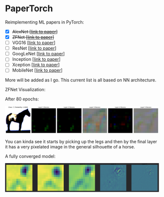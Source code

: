 # PaperTorch

Reimplementing ML papers in PyTorch:
- [x] ~~AlexNet [[link to paper](https://papers.nips.cc/paper/4824-imagenet-classification-with-deep-convolutional-neural-networks)]~~
- [x] ~~ZFNet [[link to paper](https://arxiv.org/abs/1311.2901)]~~
- [ ] VGG16 [[link to paper]()]
- [ ] ResNet [[link to paper]()]
- [ ] GoogLeNet [[link to paper]()]
- [ ] Inception [[link to paper]()]
- [ ] Xception [[link to paper]()]
- [ ] MobileNet [[link to paper]()]

More will be added as I go. This current list is all based on NN architecture.

ZFNet Visualization:

After 80 epochs:

![](images/deconv.png)

You can kinda see it starts by picking up the legs and then by the final layer it has a very pixelated image in the general silhouette of a horse.

A fully converged model:

![](images/converged.png)
